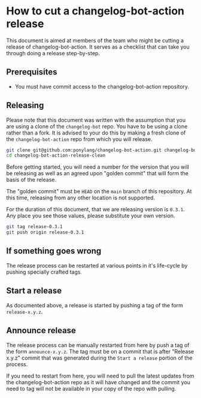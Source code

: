 # How to cut a changelog-bot-action release

This document is aimed at members of the team who might be cutting a release of changelog-bot-action. It serves as a checklist that can take you through doing a release step-by-step.

## Prerequisites

* You must have commit access to the changelog-bot-action repository.

## Releasing

Please note that this document was written with the assumption that you are using a clone of the `changelog-bot` repo. You have to be using a clone rather than a fork. It is advised to your do this by making a fresh clone of the `changelog-bot-action` repo from which you will release.

```bash
git clone git@github.com:ponylang/changelog-bot-action.git changelog-bot-action-release-clean
cd changelog-bot-action-release-clean
```

Before getting started, you will need a number for the version that you will be releasing as well as an agreed upon "golden commit" that will form the basis of the release.

The "golden commit" must be `HEAD` on the `main` branch of this repository. At this time, releasing from any other location is not supported.

For the duration of this document, that we are releasing version is `0.3.1`. Any place you see those values, please substitute your own version.

```bash
git tag release-0.3.1
git push origin release-0.3.1
```

## If something goes wrong

The release process can be restarted at various points in it's life-cycle by pushing specially crafted tags.

## Start a release

As documented above, a release is started by pushing a tag of the form `release-x.y.z`.

## Announce release

The release process can be manually restarted from here by push a tag of the form `announce-x.y.z`. The tag must be on a commit that is after "Release x.y.z" commit that was generated during the `Start a release` portion of the process.

If you need to restart from here, you will need to pull the latest updates from the changelog-bot-action repo as it will have changed and the commit you need to tag will not be available in your copy of the repo with pulling.
